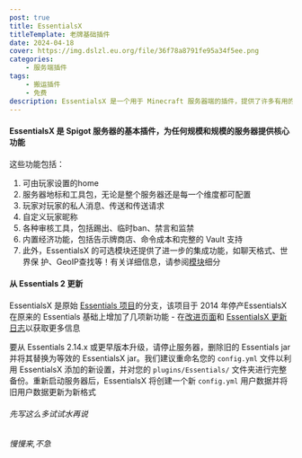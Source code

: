 ```yaml
---
post: true
title: EssentialsX
titleTemplate: 老牌基础插件
date: 2024-04-18
cover: https://img.dslzl.eu.org/file/36f78a8791fe95a34f5ee.png
categories:
    - 服务端插件
tags:
    - 搬运插件
    - 免费
description: EssentialsX 是一个用于 Minecraft 服务器端的插件，提供了许多有用的功能和特性
---
```


#### EssentialsX 是 Spigot 服务器的基本插件，为任何规模和规模的服务器提供核心功能

这些功能包括：  

1. 可由玩家设置的home  
2. 服务器地标和工具包，无论是整个服务器还是每一个维度都可配置  
3. 玩家对玩家的私人消息、传送和传送请求  
4. 自定义玩家昵称  
5. 各种审核工具，包括踢出、临时ban、禁言和监禁  
6. 内置经济功能，包括告示牌商店、命令成本和完整的 Vault 支持  
7. 此外，EssentialsX 的可选模块还提供了进一步的集成功能，如聊天格式、世界保  护、GeoIP查找等！有关详细信息，请参阅[模块](https://essentialsx.net/wiki/Module-Breakdown.html)细分  

#### 从 Essentials 2 更新

EssentialsX 是原始 [Essentials 项目](https://github.com/essentials/Essentials)的分支，该项目于 2014 年停产EssentialsX 在原来的 Essentials 基础上增加了几项新功能 - 在[改进页面](https://essentialsx.net/wiki/Improvements.html)和 [EssentialsX 更新日志](https://github.com/EssentialsX/Essentials/releases)以获取更多信息

要从 Essentials 2.14.x 或更早版本升级，请停止服务器，删除旧的 Essentials jar 并将其替换为等效的 EssentialsX jar。我们建议重命名您的 `config.yml` 文件以利用 EssentialsX 添加的新设置，并对您的 `plugins/Essentials/` 文件夹进行完整备份。重新启动服务器后，EssentialsX 将创建一个新 `config.yml` 用户数据并将旧用户数据更新为新格式

###### 先写这么多试试水再说

###### 慢慢来,不急
